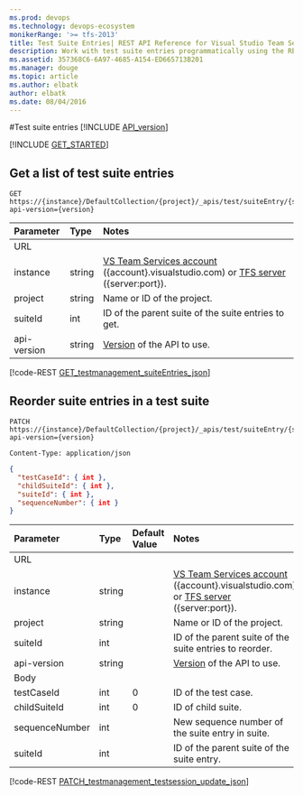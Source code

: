 ```yaml
---
ms.prod: devops
ms.technology: devops-ecosystem
monikerRange: '>= tfs-2013'
title: Test Suite Entries| REST API Reference for Visual Studio Team Services and Team Foundation Server
description: Work with test suite entries programmatically using the REST APIs for Visual Studio Team Services and Team Foundation Server.
ms.assetid: 357368C6-6A97-4685-A154-ED665713B201
ms.manager: douge
ms.topic: article
ms.author: elbatk
author: elbatk
ms.date: 08/04/2016
---
```


#Test suite entries
[!INCLUDE [API_version](../_data/version3-preview1.md)]

[!INCLUDE [GET_STARTED](../_data/get-started.md)]

## Get a list of test suite entries

```no-highlight
GET https://{instance}/DefaultCollection/{project}/_apis/test/suiteEntry/{suiteId}?api-version={version}
```

| Parameter   | Type   | Notes
|:------------|:-------|:-----------
| URL
| instance    | string | [VS Team Services account](/vsts/integrate/get-started/rest/basics) ({account}.visualstudio.com) or [TFS server](/vsts/integrate/get-started/rest/basics) ({server:port}). 
| project     | string | Name or ID of the project.
| suiteId     | int    | ID of the parent suite of the suite entries to get.
| api-version | string | [Version](../../concepts/rest-api-versioning.md) of the API to use.


[!code-REST [GET_testmanagement_suiteEntries_json](./_data/suiteEntries/GET__test_suiteentry__suiteId_.json)]


## Reorder suite entries in a test suite

```no-highlight
PATCH https://{instance}/DefaultCollection/{project}/_apis/test/suiteEntry/{suiteId}?api-version={version}
```
```http
Content-Type: application/json
```
```json
{
  "testCaseId": { int },
  "childSuiteId": { int },
  "suiteId": { int },
  "sequenceNumber": { int }
}
```

| Parameter       | Type   |Default Value | Notes
|:----------------|:-------|:------------ |:------------------------------
| URL
| instance        | string |               |[VS Team Services account](/vsts/integrate/get-started/rest/basics) ({account}.visualstudio.com) or [TFS server](/vsts/integrate/get-started/rest/basics) ({server:port}). 
| project         | string |               |Name or ID of the project.
| suiteId         | int    |               |ID of the parent suite of the suite entries to reorder.
| api-version     | string |               |[Version](../../concepts/rest-api-versioning.md) of the API to use.
| Body
| testCaseId      | int    | 0             |ID of the test case.
| childSuiteId    | int    | 0             |ID of child suite.
| sequenceNumber  | int    |               |New sequence number of the suite entry in suite.
| suiteId         | int    |               |ID of the parent suite of the suite entry.

[!code-REST [PATCH_testmanagement_testsession_update_json](./_data/suiteEntries/PATCH__test_suiteentry__suiteId_.json)]